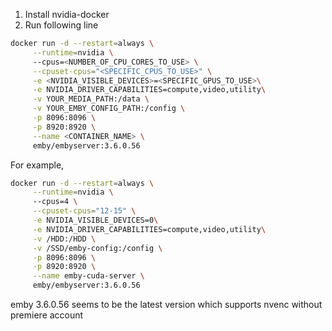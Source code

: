 1. Install nvidia-docker
2. Run following line
~~~sh
docker run -d --restart=always \
     --runtime=nvidia \ 
     --cpus=<NUMBER_OF_CPU_CORES_TO_USE> \
     --cpuset-cpus="<SPECIFIC_CPUS_TO_USE>" \
     -e <NVIDIA_VISIBLE_DEVICES>=<SPECIFIC_GPUS_TO_USE>\
     -e NVIDIA_DRIVER_CAPABILITIES=compute,video,utility\
     -v YOUR_MEDIA_PATH:/data \
     -v YOUR_EMBY_CONFIG_PATH:/config \
     -p 8096:8096 \
     -p 8920:8920 \
     --name <CONTAINER_NAME> \
     emby/embyserver:3.6.0.56
~~~

For example,
~~~sh
docker run -d --restart=always \
     --runtime=nvidia \ 
     --cpus=4 \
     --cpuset-cpus="12-15" \
     -e NVIDIA_VISIBLE_DEVICES=0\
     -e NVIDIA_DRIVER_CAPABILITIES=compute,video,utility\
     -v /HDD:/HDD \
     -v /SSD/emby-config:/config \
     -p 8096:8096 \
     -p 8920:8920 \
     --name emby-cuda-server \
     emby/embyserver:3.6.0.56
~~~

emby 3.6.0.56 seems to be the latest version which supports nvenc without premiere account

